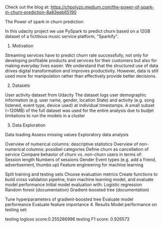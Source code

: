 
Check out the blog at: https://chpolyzo.medium.com/the-power-of-spark-in-churn-prediction-8a83eeb65190

The Power of spark in churn prediction

In this udacity project we use PySpark to predict churn based on a 12GB dataset of a fictitious music service platform, "Sparkify". 

1. Motivation

Streaming services have to predict churn rate successfully, not only for developing profitable products and services for their customers but also for making everyday lives easier. We understand that the structured use of data drives digital transformation and improves productivity. However, data is still used more for manipulation rather than effectively provide better decisions.

2. Datasets

User activity dataset from Udacity
The dataset logs user demographic information (e.g. user name, gender, location State) and activity (e.g. song listened, event type, device used) at individual timestamps.
A small subset (~120MB) of the full dataset was used for the entire analysis due to budjet limitations to run the models in a cluster

3. Data Exploration

Data loading
Assess missing values
Exploratory data analysis

Overview of numerical columns: descriptive statistics
Overview of non-numerical columns: possibel categories
Define churn as cancellation of service
Compare behavior of churn vs. non-churn users in terms of:
Session length
Numbers of sessions
Gender
Event types (e.g. add a friend, advertisement, thumbs up)
Feature engineering for machine learning


Split training and testing sets
Choose evaluation metrics
Create functions to build cross validation pipeline, train machine learning model, and evaluate model performance
Initial model evaluation with:
Logistic regression
Random forest (documentation)
Gradient-boosted tree (documentation)

Tune hyperparameters of gradient-boosted tree
Evaluate model performance
Evaluate feature importance
4. Results
Model performance on testing set:

testing logloss score:0.255286996
testing F1 score: 0.926573
